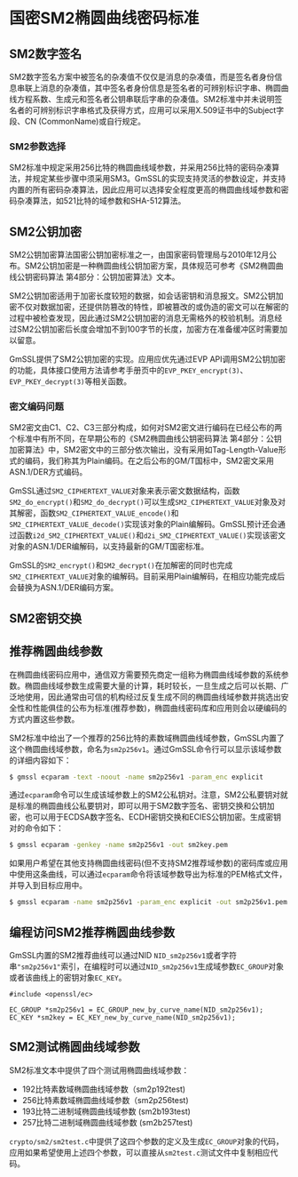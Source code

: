 # 国密SM2椭圆曲线密码标准

## SM2数字签名

SM2数字签名方案中被签名的杂凑值不仅仅是消息的杂凑值，而是签名者身份信息串联上消息的杂凑值，其中签名者身份信息是签名者的可辨别标识字串、椭圆曲线方程系数、生成元和签名者公钥串联后字串的杂凑值。SM2标准中并未说明签名者的可辨别标识字串格式及获得方式，应用可以采用X.509证书中的Subject字段、CN (CommonName)或自行规定。

### SM2参数选择

SM2标准中规定采用256比特的椭圆曲线域参数，并采用256比特的密码杂凑算法，并规定某些步骤中须采用SM3。GmSSL的实现支持灵活的参数设定，并支持内置的所有密码杂凑算法，因此应用可以选择安全程度更高的椭圆曲线域参数和密码杂凑算法，如521比特的域参数和SHA-512算法。


## SM2公钥加密

SM2公钥加密算法国密公钥加密标准之一，由国家密码管理局与2010年12月公布。SM2公钥加密是一种椭圆曲线公钥加密方案，具体规范可参考《SM2椭圆曲线公钥密码算法 第4部分：公钥加密算法》文本。

SM2公钥加密适用于加密长度较短的数据，如会话密钥和消息报文。SM2公钥加密不仅对数据加密，还提供防篡改的特性，即被篡改的或伪造的密文可以在解密的过程中被检查发现，因此通过SM2公钥加密的消息无需格外的校验机制。消息经过SM2公钥加密后长度会增加不到100字节的长度，加密方在准备缓冲区时需要加以留意。

GmSSL提供了SM2公钥加密的实现。应用应优先通过EVP API调用SM2公钥加密的功能，具体接口使用方法请参考手册页中的`EVP_PKEY_encrypt(3)`、`EVP_PKEY_decrypt(3)`等相关函数。

### 密文编码问题

SM2密文由C1、C2、C3三部分构成，如何对SM2密文进行编码在已经公布的两个标准中有所不同，在早期公布的《SM2椭圆曲线公钥密码算法 第4部分：公钥加密算法》中，SM2密文中的三部分依次输出，没有采用如Tag-Length-Value形式的编码，我们称其为Plain编码。在之后公布的GM/T国标中，SM2密文采用ASN.1/DER方式编码。

GmSSL通过`SM2_CIPHERTEXT_VALUE`对象来表示密文数据结构，函数`SM2_do_encrypt()`和`SM2_do_decrypt()`可以生成`SM2_CIPHERTEXT_VALUE`对象及对其解密，函数`SM2_CIPHERTEXT_VALUE_encode()`和`SM2_CIPHERTEXT_VALUE_decode()`实现该对象的Plain编解码。GmSSL预计还会通过函数`i2d_SM2_CIPHERTEXT_VALUE()`和`d2i_SM2_CIPHERTEXT_VALUE()`实现该密文对象的ASN.1/DER编解码，以支持最新的GM/T国密标准。

GmSSL的`SM2_encrypt()`和`SM2_decrypt()`在加解密的同时也完成`SM2_CIPHERTEXT_VALUE`对象的编解码。目前采用Plain编解码，在相应功能完成后会替换为ASN.1/DER编码方案。

## SM2密钥交换


## 推荐椭圆曲线参数

在椭圆曲线密码应用中，通信双方需要预先商定一组称为椭圆曲线域参数的系统参数。椭圆曲线域参数生成需要大量的计算，耗时较长，一旦生成之后可以长期、广泛地使用，因此通常由可信的机构经过反复生成不同的椭圆曲线域参数并挑选出安全性和性能俱佳的公布为标准(推荐参数)，椭圆曲线密码库和应用则会以硬编码的方式内置这些参数。

SM2标准中给出了一个推荐的256比特的素数域椭圆曲线域参数，GmSSL内置了这个椭圆曲线域参数，命名为`sm2p256v1`。通过GmSSL命令行可以显示该域参数的详细内容如下：

``` bash
$ gmssl ecparam -text -noout -name sm2p256v1 -param_enc explicit
```

通过`ecparam`命令可以生成该域参数上的SM2公私钥对。注意，SM2公私要钥对就是标准的椭圆曲线公私要钥对，即可以用于SM2数字签名、密钥交换和公钥加密，也可以用于ECDSA数字签名、ECDH密钥交换和ECIES公钥加密。生成密钥对的命令如下：

``` bash
$ gmssl ecparam -genkey -name sm2p256v1 -out sm2key.pem
```

如果用户希望在其他支持椭圆曲线密码(但不支持SM2推荐域参数)的密码库或应用中使用这条曲线，可以通过`ecparam`命令将该域参数导出为标准的PEM格式文件，并导入到目标应用中。

``` bash
$ gmssl ecparam -name sm2p256v1 -param_enc explicit -out sm2p256v1.pem
```

## 编程访问SM2推荐椭圆曲线参数

GmSSL内置的SM2推荐曲线可以通过NID `NID_sm2p256v1`或者字符串`"sm2p256v1"`索引，在编程时可以通过`NID_sm2p256v1`生成域参数`EC_GROUP`对象或者该曲线上的密钥对象`EC_KEY`。

```
#include <openssl/ec>

EC_GROUP *sm2p256v1 = EC_GROUP_new_by_curve_name(NID_sm2p256v1);
EC_KEY *sm2key = EC_KEY_new_by_curve_name(NID_sm2p256v1);
```

## SM2测试椭圆曲线域参数

SM2标准文本中提供了四个测试用椭圆曲线域参数：

* 192比特素数域椭圆曲线域参数（sm2p192test)
* 256比特素数域椭圆曲线域参数（sm2p256test)
* 193比特二进制域椭圆曲线域参数 (sm2b193test)
* 257比特二进制域椭圆曲线域参数 (sm2b257test)

`crypto/sm2/sm2test.c`中提供了这四个参数的定义及生成`EC_GROUP`对象的代码，应用如果希望使用上述四个参数，可以直接从`sm2test.c`测试文件中复制相应代码。




